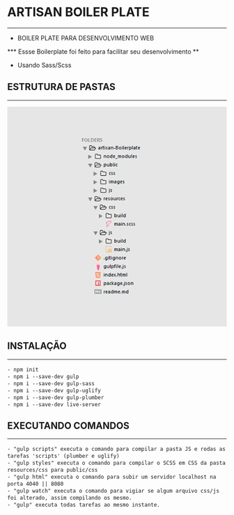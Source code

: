 # ARTISAN BOILER PLATE
----------------------


- BOILER PLATE PARA DESENVOLVIMENTO WEB

*** Essse Boilerplate foi feito para facilitar seu desenvolvimento **

- Usando Sass/Scss 

## ESTRUTURA DE PASTAS
----------------------

![alt tag](estrutura_de_arquivos.jpg)

## INSTALAÇÃO
-------------

	- npm init
	- npm i --save-dev gulp
	- npm i --save-dev gulp-sass
	- npm i --save-dev gulp-uglify
	- npm i --save-dev gulp-plumber
	- npm i --save-dev live-server


## EXECUTANDO COMANDOS
----------------------

	- "gulp scripts" executa o comando para compilar a pasta JS e rodas as tarefas 'scripts' (plumber e uglify)
	- "gulp styles" executa o comando para compilar o SCSS em CSS da pasta resources/css para public/css
	- "gulp html" executa o comando para subir um servidor localhost na porta 4040 || 8080
	- "gulp watch" executa o comando para vigiar se algum arquivo css/js foi alterado, assim compilando os mesmo.
	- "gulp" executa todas tarefas ao mesmo instante.


			



